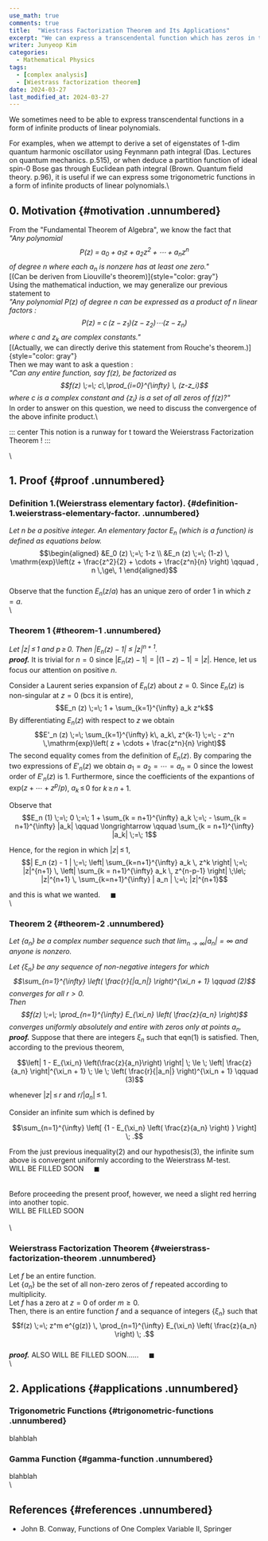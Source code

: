 ```yaml
---
use_math: true
comments: true
title:  "Wiestrass Factorization Theorem and Its Applications"
excerpt: "We can express a transcendental function which has zeros in terms of infinite multiplications of linear polynomials."
writer: Junyeop Kim
categories:
  - Mathematical Physics
tags:
  - [complex analysis]
  - [Wiestrass factorization theorem]
date: 2024-03-27
last_modified_at: 2024-03-27
---
```



We sometimes need to be able to express transcendental functions in a
form of infinite products of linear polynomials. 

For examples, when we attempt to derive a set of eigenstates of 1-dim
quantum harmonic oscillator using Feynmann path integral (Das. Lectures
on quantum mechanics. p.515), or when deduce a partition function of
ideal spin-0 Bose gas through Euclidean path integral (Brown. Quantum
field theory. p.96), it is useful if we can express some trigonometric
functions in a form of infinite products of linear polynomials.\

## 0. Motivation {#motivation .unnumbered}

From the \"Fundamental Theorem of Algebra\", we know the fact that\
*\"Any polynomial
$$P(z) \;=\; a_0 + a_1 z + a_2 z^2 + \cdots + a_n z^n$$ of degree $n$
where each $a_n$ is nonzere has at least one zero.\"*\
[(Can be deriven from Liouville's theorem)]{style="color: gray"}\
Using the mathematical induction, we may generalize our previous
statement to\
*\"Any polynomial $P(z)$ of degree $n$ can be expressed as a product of
$n$ linear factors : $$P(z) \;=\; c\, (z-z_1)(z-z_2)\cdots (z-z_n)$$
where $c$ and $z_k$ are complex constants.\"*\
[(Actually, we can directly derive this statement from Rouche's
theorem.)]{style="color: gray"}\
Then we may want to ask a question :\
*\"Can any entire function, say $f(z)$, be factorized as
$$f(z) \;=\; c\,\prod_{i=0}^{\infty} \, (z-z_i)$$ where $c$ is a complex
constant and $\{z_i\}$ is a set of all zeros of $f(z)$?\"*\
In order to answer on this question, we need to discuss the convergence
of the above infinite product.\

::: center
This notion is a runway for t toward the Weierstrass Factorization
Theorem !
:::

\

## 1. Proof {#proof .unnumbered}

### Definition 1.(Weierstrass elementary factor).  {#definition-1.weierstrass-elementary-factor. .unnumbered}

*Let $n$ be a positive integer. An elementary factor $E_n$ (which is a
function) is defined as equations below.* $$\begin{aligned}
&E_0 (z) \;=\; 1-z \\ 
&E_n (z) \;=\; (1-z) \, \mathrm{exp}\left(z + \frac{z^2}{2} + \cdots + \frac{z^n}{n} \right) \qquad , n \,\ge\, 1 \end{aligned}$$\
Observe that the function $E_n (z/a)$ has an unique zero of order 1 in
which $z=a$.\
\

### Theorem 1  {#theorem-1 .unnumbered}

*Let $|z| \, \le \, 1$ and $p \,\ge\, 0$. Then
$| E_n (z) - 1 | \; \le \; |z|^{n+1}$.*\
***proof.*** It is trivial for $n=0$ since
$| E_n(z) - 1 | = | (1-z)-1 | = |z|$. Hence, let us focus our attention
on positive $n$.

Consider a Laurent series expansion of $E_n (z)$ about $z=0$. Since
$E_n (z)$ is non-singular at $z=0$ (bcs it is entire),
$$E_n (z) \;=\; 1 + \sum_{k=1}^{\infty} a_k z^k$$ By differentiating
$E_n (z)$ with respect to $z$ we obtain
$$E'_n (z) \;=\; \sum_{k=1}^{\infty} k\, a_k\, z^{k-1} \;=\; - z^n \,\mathrm{exp}\left( z + \cdots + \frac{z^n}{n} \right)$$
The second equality comes from the definition of $E_n (z)$. By comparing
the two expressions of $E'_n (z)$ we obtain
$a_1 = a_2 = \cdots = a_n = 0$ since the lowest order of $E'_n (z)$
is 1. Furthermore, since the coefficients of the expantions of
$\mathrm{exp}(z+\cdots+z^p /p)$, $a_k \,\le\, 0$ for $k \,\ge\, n+1$.

Observe that
$$E_n (1) \;=\; 0 \;=\; 1 + \sum_{k = n+1}^{\infty} a_k \;=\; - \sum_{k = n+1}^{\infty} |a_k| \qquad \longrightarrow \qquad \sum_{k = n+1}^{\infty} |a_k| \;=\; 1$$

Hence, for the region in which $|z| \,\le\, 1$,
$$| E_n (z) - 1 | \;=\; \left| \sum_{k=n+1}^{\infty} a_k \, z^k \right| \;=\; |z|^{n+1} \, \left| \sum_{k = n+1}^{\infty} a_k \, z^{n-p-1} \right| \;\le\; |z|^{n+1} \, \sum_{k=n+1}^{\infty} | a_n | \;=\; |z|^{n+1}$$

and this is what we wanted. $\quad \blacksquare$\
\

### Theorem 2  {#theorem-2 .unnumbered}

*Let $\{ a_n \}$ be a complex number sequence such that
$\lim_{n \to \infty} | a_n | = \infty$ and anyone is nonzero.*

*Let $\{ \xi_n \}$ be any sequence of non-negative integers for which
$$\sum_{n=1}^{\infty} \left( \frac{r}{|a_n|} \right)^{\xi_n + 1} \qquad (2)$$
converges for all $r>0$.*\
*Then
$$f(z) \;=\; \prod_{n=1}^{\infty} E_{\xi_n} \left( \frac{z}{a_n} \right)$$
converges uniformly absolutely and entire with zeros only at points
$a_n$.*\
***proof.*** Suppose that there are integers $\xi_n$ such that eqn(1) is
satisfied. Then, according to the previous theorem,

$$\left| 1 - E_{\xi_n} \left(\frac{z}{a_n}\right) \right| \; \le \; \left| \frac{z}{a_n} \right|^{\xi_n + 1} \; \le \; \left( \frac{r}{|a_n|} \right)^{\xi_n + 1} \qquad (3)$$

whenever $|z| \,\le\, r$ and $r/|a_n| \,\le\, 1$.

Consider an infinite sum which is defined by

$$\sum_{n=1}^{\infty} \left[ {1 - E_{\xi_n} \left( \frac{z}{a_n} \right) } \right] \; .$$

From the just previous inequality(2) and our hypothesis(3), the infinite
sum above is convergent uniformly according to the Weierstrass M-test.\
WILL BE FILLED SOON $\quad \blacksquare$\
\
\
Before proceeding the present proof, however, we need a slight red
herring into another topic.\
WILL BE FILLED SOON\
\
\

### Weierstrass Factorization Theorem  {#weierstrass-factorization-theorem .unnumbered}

Let $f$ be an entire function.\
Let $\{ a_n \}$ be the set of all non-zero zeros of $f$ repeated
according to multiplicity.\
Let $f$ has a zero at $z=0$ of order $m \ge 0$.\
Then, there is an entire function $f$ and a sequance of integers
$\{\xi_n\}$ such that
$$f(z) \;=\; z^m e^{g(z)} \, \prod_{n=1}^{\infty} E_{\xi_n} \left( \frac{z}{a_n} \right) \; .$$\
***proof.*** ALSO WILL BE FILLED SOON\...\... $\quad \blacksquare$\
\

## 2. Applications {#applications .unnumbered}

### Trigonometric Functions {#trigonometric-functions .unnumbered}

blahblah

### Gamma Function {#gamma-function .unnumbered}

blahblah\
\

## References {#references .unnumbered}

-   John B. Conway, Functions of One Complex Variable II, Springer
